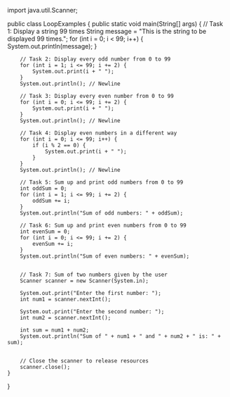 import java.util.Scanner;

public class LoopExamples {
    public static void main(String[] args) {
        // Task 1: Display a string 99 times
        String message = "This is the string to be displayed 99 times.";
        for (int i = 0; i < 99; i++) {
            System.out.println(message);
        }
        
        // Task 2: Display every odd number from 0 to 99
        for (int i = 1; i <= 99; i += 2) {
            System.out.print(i + " ");
        }
        System.out.println(); // Newline
        
        // Task 3: Display every even number from 0 to 99
        for (int i = 0; i <= 99; i += 2) {
            System.out.print(i + " ");
        }
        System.out.println(); // Newline
        
        // Task 4: Display even numbers in a different way
        for (int i = 0; i <= 99; i++) {
            if (i % 2 == 0) {
                System.out.print(i + " ");
            }
        }
        System.out.println(); // Newline
        
        // Task 5: Sum up and print odd numbers from 0 to 99
        int oddSum = 0;
        for (int i = 1; i <= 99; i += 2) {
            oddSum += i;
        }
        System.out.println("Sum of odd numbers: " + oddSum);
        
        // Task 6: Sum up and print even numbers from 0 to 99
        int evenSum = 0;
        for (int i = 0; i <= 99; i += 2) {
            evenSum += i;
        }
        System.out.println("Sum of even numbers: " + evenSum);
        
        
        // Task 7: Sum of two numbers given by the user
        Scanner scanner = new Scanner(System.in);
        
        System.out.print("Enter the first number: ");
        int num1 = scanner.nextInt();
        
        System.out.print("Enter the second number: ");
        int num2 = scanner.nextInt();
        
        int sum = num1 + num2;
        System.out.println("Sum of " + num1 + " and " + num2 + " is: " + sum);
        
        
        // Close the scanner to release resources
        scanner.close();
    }
}
    